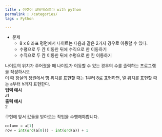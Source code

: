 ```yaml
---
title : 이것이 코딩테스트다 with python
permalink : /categories/
tags : Python

---
```

* 문제
    - 8 x 8  좌표 평면에서 나이트는 다음과 같은 2가지 경우로 이동할 수 있다.
    - 수평으로 두 칸 이동한 뒤에 수직으로 한 이동하기
    - 수직으로 두 칸 이동한 뒤에 수평으로 한 칸 이동하기

나이트의 위치가 주어졌을 때 나이트가 이동할 수 있는 경우의 수를 출력하는 프로그램을 작성하시오 <br>
이 때 왕실의 정원에서 행 위치를 표현할 때는 1부터 8로 표현하면, 열 위치를 표현할 때는 a부터 h까지 표현한다. <br>
<b> 입력 예시 </b> <br>
a1 <br>
<b> 출력 예시 </b> <br>
2

구현에 앞서 값들을 받아오는 작업을 수행해야합니다. <br>


```python
column = a[1]
row = int(ord(a[0])) - int(ord(a)) + 1
```

